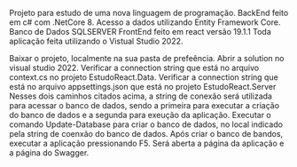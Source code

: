 Projeto para estudo de uma nova linguagem de programação.
BackEnd feito em c# com .NetCore 8.
Acesso a dados utilizando Entity Framework Core.
Banco de Dados SQLSERVER
FrontEnd feito em react versão 19.1.1
Toda aplicação feita utilizando o Vistual Studio 2022.

Baixar o projeto, localmente na sua pasta de prefeência.
Abrir a solution no visual studio 2022.
Verificar a connection string que está no arquivo context.cs no projeto EstudoReact.Data.
Verificar a connection string que está no arquivo appsettings.json que está no projeto EstudoReact.Server
Nesses dois caminhos citados acima, a string de conexão será utilizada para acessar o banco de dados, sendo a primeira para executar a criação do banco de dados e a segunda para exeução da aplicação.
Executar o comando Update-Database para criar o banco de dados, no local indicado pela string de coenxão do banco de dados.
Após criar o banco de bandos, executar a aplicação pressionando F5. Será aberta a página da aplicação e a página do Swagger.
